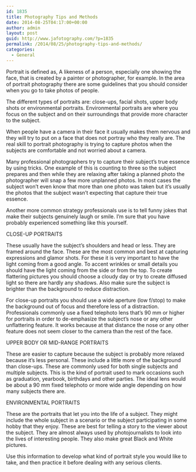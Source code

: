 ```yaml
---
id: 1835
title: Photography Tips and Methods
date: 2014-08-25T04:17:00+00:00
author: admin
layout: post
guid: http://www.jafotography.com/?p=1835
permalink: /2014/08/25/photography-tips-and-methods/
categories:
  - General
---
```

Portrait is defined as, A likeness of a person, especially one showing the face, that is created by a painter or photographer, for example. In the area of portrait photography there are some guidelines that you should consider when you go to take photos of people.

The different types of portraits are: close-ups, facial shots, upper body shots or environmental portraits. Environmental portraits are where you focus on the subject and on their surroundings that provide more character to the subject.

When people have a camera in their face it usually makes them nervous and they will try to put on a face that does not portray who they really are. The real skill to portrait photography is trying to capture photos when the subjects are comfortable and not worried about a camera.

Many professional photographers try to capture their subject&#8217;s true essence by using tricks. One example of this is counting to three so the subject prepares and then while they are relaxing after taking a planned photo the photographer will snap a few more unplanned photos. In most cases the subject won&#8217;t even know that more than one photo was taken but it&#8217;s usually the photos that the subject wasn&#8217;t expecting that capture their true essence.

Another more common strategy professionals use is to tell funny jokes that make their subjects genuinely laugh or smile. I&#8217;m sure that you have probably experienced something like this yourself.

CLOSE-UP PORTRAITS

These usually have the subject&#8217;s shoulders and head or less. They are framed around the face. These are the most common and best at capturing expressions and glamor shots. For these it is very important to have the light coming from a good angle. To accent wrinkles or small details you should have the light coming from the side or from the top. To create flattering pictures you should choose a cloudy day or try to create diffused light so there are hardly any shadows. Also make sure the subject is brighter than the background to reduce distraction.

For close-up portraits you should use a wide aperture (low f/stop) to make the background out of focus and therefore less of a distraction. Professionals commonly use a fixed telephoto lens that&#8217;s 90 mm or higher for portraits in order to de-emphasize the subject&#8217;s nose or any other unflattering feature. It works because at that distance the nose or any other feature does not seem closer to the camera than the rest of the face.

UPPER BODY OR MID-RANGE PORTRAITS

These are easier to capture because the subject is probably more relaxed because it&#8217;s less personal. These include a little more of the background than close-ups. These are commonly used for both single subjects and multiple subjects. This is the kind of portrait used to mark occasions such as graduation, yearbook, birthdays and other parties. The ideal lens would be about a 90 mm fixed telephoto or more wide angle depending on how many subjects there are.

ENVIRONMENTAL PORTRAITS

These are the portraits that let you into the life of a subject. They might include the whole subject in a scenario or the subject participating in some hobby that they enjoy. These are best for telling a story to the viewer about the subject. They are almost always used by photojournalists to look into the lives of interesting people. They also make great Black and White pictures.

Use this information to develop what kind of portrait style you would like to take, and then practice it before dealing with any serious clients.